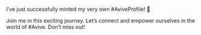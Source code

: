 I’ve just successfully minted my very own #AviveProfile! 🚀

Join me in this exciting journey. Let’s connect and empower ourselves in the world of #Avive. Don’t miss out!
